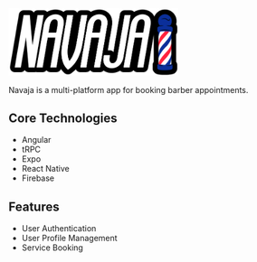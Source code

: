 <img src="./packages/shared/assets/navajaLogo.png" width="300px">

Navaja is a multi-platform app for booking barber appointments.

## Core Technologies

- Angular
- tRPC
- Expo
- React Native
- Firebase

## Features

- User Authentication
- User Profile Management
- Service Booking
